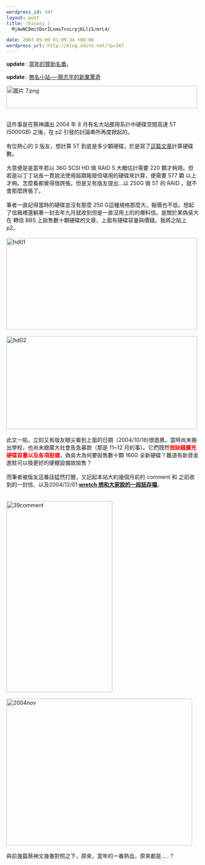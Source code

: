 ```yaml
--- 
wordpress_id: 347
layout: post
title: !binary |
  MjAwNCDmiYDorILnmoTnvLrpjKLli5/mrL4/

date: 2007-05-09 01:09:34 +08:00
wordpress_url: http://blog.xdite.net/?p=347
---
```

<strong>update </strong>: <a href="http://web.archive.org/web/20041115011016/http://www.csie.nctu.edu.tw/~wkwu/wretch/donater.php">當年的贊助名單</a>。

<strong>update </strong>: <a href="http://www.itmag.org.tw/magazine/article_single_140.htm">無名小站──簡志宇的創業驚奇</a>

<a href="http://www.flickr.com/photos/14765209@N00/490870382/" title="Photo Sharing"><img src="http://farm1.static.flickr.com/200/490870382_bb686e76c4.jpg" width="500" height="59" alt="圖片 7.png" /></a>

<br />這件事是在蔡神講出 2004 年 8 月有名大站挪用系計中硬碟空間高達 5T (5000GB) 之後，在 p2 引發的討論串所再度掀起的。<br /><br />有位熱心的 S 版友，想計算 5T 到底是多少顆硬碟，於是寫了<a href="http://xdite.net/paste/2004-5tb.txt">這篇文章</a>計算硬碟數。<br /><br />大意便是是當年若以 36G SCSI HD 做 RAID 5 大概估計需要 220 顆才夠用。但若是以丁丁站長一貫說法使用屆期報廢但堪用的硬碟來計算，便需要 577 顆 以上才夠。怎麼看都覺得很誇張。但是又有版友提出...以 250G 做 5T 的 RAID ，就不會那麼誇張了。<br /><br />筆者一直記得當時的硬碟並沒有那麼 250 G這種規格那麼大，報價也不低。想起了信箱裡還躺著一封去年九月就收到但是一直沒用上的的爆料信。是關於某偽吳大在 轉信 BBS 上拋售數十顆硬碟的文章，上面有硬碟容量與價錢。我將之貼上 p2。<br /><br /><a href="http://www.flickr.com/photos/14765209@N00/490025468/" title="Photo Sharing"><img src="http://farm1.static.flickr.com/199/490025468_de124cf69a.jpg" alt="hd01" height="240" width="500" /></a><br /><br /><a href="http://www.flickr.com/photos/14765209@N00/490025424/" title="Photo Sharing"><img src="http://farm1.static.flickr.com/200/490025424_1de4bc9d27.jpg" alt="hd02" height="244" width="500" /></a><br /><br />此文一貼，立刻又有版友眼尖看到上面的日期（2004/10/18)很詭異，當時尚未搬出學校，也尚未跟廣大社會告急募款（那是 11~12 月的事）。它們既然<font color="#ff0000"><b>很缺錢擴充硬碟容量以及各項設備</b></font>，偽吳大為何要拋售數十顆 160G 全新硬碟？難道有新資金進駐可以換更好的硬體設備故拋售？<br /><br />而筆者被版友這番話猛然打醒，又記起本站大約幾個月前的 comment 和 之前收到的一封信、以及2004/12/01 <b><a href="http://xdite.net/paste/1220-04.txt">wretch 想和大家說的一段話存檔</a></b>。<br /><br /><br /><a href="http://www.flickr.com/photos/14765209@N00/490067969/" title="Photo Sharing"><img src="http://farm1.static.flickr.com/189/490067969_ecf3afe8a3.jpg" alt="39comment" height="500" width="278" /></a><br /><br /><a href="http://www.flickr.com/photos/14765209@N00/490062845/" title="Photo Sharing"><img src="http://farm1.static.flickr.com/197/490062845_16286a907a.jpg" alt="2004nov" height="384" width="487" /></a><br /><br />與前幾篇蔡神文幾番對照之下，原來，當年的一番熱血，原來都是.....？<br />
